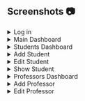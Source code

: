 ## Screenshots :camera:

<details>
  <summary>Log in</summary>
  <img src="https://res.cloudinary.com/dnbruhgqr/image/upload/v1684518665/Github%20ScreenShots/AdminLogin_xkgvxe.png"
   style="height: 400px; width:400px;"/>
  <img src="https://res.cloudinary.com/dnbruhgqr/image/upload/v1684518665/Github%20ScreenShots/studentlogin_eqf3ws.png"
   style="height: 400px; width:400px;"/>
</details>

<details>
  <summary>Main Dashboard</summary>
  <img src="https://res.cloudinary.com/dnbruhgqr/image/upload/v1684518666/Github%20ScreenShots/main-dashboard_fqoqo9.png"/>
</details>

<details>
  <summary>Students Dashboard</summary>
  <img src="https://res.cloudinary.com/dnbruhgqr/image/upload/v1684518666/Github%20ScreenShots/student-dashboard_vy2kuz.png"/>
</details>

<details>
  <summary>Add Student</summary>
</details>

<details>
  <summary>Edit Student</summary>
  <img src="https://res.cloudinary.com/dnbruhgqr/image/upload/v1684521699/Github%20ScreenShots/editstudent_lfhceh.png"/>
  <img src="https://res.cloudinary.com/dnbruhgqr/image/upload/v1684522212/Github%20ScreenShots/editstu1_e6weue.png"/>
</details>

<details>
  <summary>Show Student</summary>
  <img src="https://res.cloudinary.com/dnbruhgqr/image/upload/v1684522212/Github%20ScreenShots/showstu2_sxjrsd.png"/>
  <img src="https://res.cloudinary.com/dnbruhgqr/image/upload/v1684522212/Github%20ScreenShots/showstu1_qgs6qf.png"/>
</details>

<details>
  <summary>Professors Dashboard</summary>
  <img src="https://res.cloudinary.com/dnbruhgqr/image/upload/v1684522212/Github%20ScreenShots/profdash_d6s9jm.png"/>
</details>

<details>
  <summary>Add Professor</summary>
  <img src="https://res.cloudinary.com/dnbruhgqr/image/upload/v1684522213/Github%20ScreenShots/addprof_z7tm4z.png"/>
 
</details>

<details>
  <summary>Edit Professor</summary>
  <img src="https://res.cloudinary.com/dnbruhgqr/image/upload/v1684522212/Github%20ScreenShots/editprof_qpenkv.png"/>
</details>

